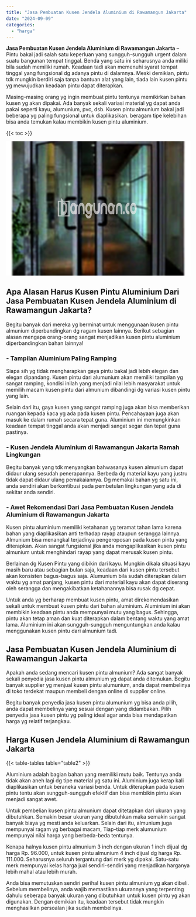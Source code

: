 ```yaml
---
title: "Jasa Pembuatan Kusen Jendela Aluminium di Rawamangun Jakarta"
date: "2024-09-09"
categories: 
  - "harga"
---
```


**Jasa Pembuatan Kusen Jendela Aluminium di Rawamangun Jakarta** – Pintu bakal jadi salah satu keperluan yang sungguh-sungguh urgent dalam suatu bangunan tempat tinggal. Benda yang satu ini seharusnya anda miliki bila sudah memiliki rumah. Keadaan tadi akan memenuhi syarat tempat tinggal yang fungsional dg adanya pintu di dalamnya. Meski demikian, pintu tdk mungkin berdiri saja tanpa bantuan alat yang lain, tiada lain kusen pintu yg mewujudkan keadaan pintu dapat diterapkan.

Masing-masing orang yg ingin membuat pintu tentunya memikirkan bahan kusen yg akan dipakai. Ada banyak sekali variasi material yg dapat anda pakai seperti kayu, alumunium, pvc, dsb. Kusen pintu almunium bakal jadi beberapa yg paling fungsional untuk diaplikasikan. beragam tipe kelebihan bisa anda temukan kalau membikin kusen pintu aluminium.

{{< toc >}}

![Jasa Pembuatan Kusen Jendela Aluminium di Rawamangun Jakarta](/images/harga-kusen-jendela-alumunium-09.png)

## Apa Alasan Harus Kusen Pintu Aluminium Dari Jasa Pembuatan Kusen Jendela Aluminium di Rawamangun Jakarta?

Begitu banyak dari mereka yg berminat untuk menggunaan kusen pintu almunium diperbandingkan dg ragam kusen lainnya. Berikut sebagian alasan mengapa orang-orang sangat menjadikan kusen pintu aluminium diperbandingkan bahan lainnya!

### \- Tampilan Aluminium Paling Ramping

Siapa sih yg tidak mengharapkan gaya pintu bakal jadi lebih elegan dan elegan dipandang. Kusen pintu dari alumunium akan memiliki tampilan yg sangat ramping, kondisi inilah yang menjadi nilai lebih masyarakat untuk memilih macam kusen pintu dari almunium dibandingi dg variasi kusen pintu yang lain.

Selain dari itu, gaya kusen yang sangat ramping juga akan bisa memberikan ruangan kepada kaca yg ada pada kusen pintu. Pencahayaan juga akan masuk ke dalam rumah secara tepat guna. Aluminium ini memungkinkan keadaan tempat tinggal anda akan menjadi sangat segar dan tepat guna pastinya.

### \- Kusen Jendela Aluminium di Rawamangun Jakarta Ramah Lingkungan

Begitu banyak yang tdk menyangkan bahwasanya kusen almunium dapat didaur ulang sesudah penerapannya. Berbeda dg material kayu yang justru tidak dapat didaur ulang pemakaiannya. Dg memakai bahan yg satu ini, anda sendiri akan berkontibusi pada pembetulan lingkungan yang ada di sekitar anda sendiri.

### \- Awet Rekomendasi Dari Jasa Pembuatan Kusen Jendela Aluminium di Rawamangun Jakarta

Kusen pintu aluminium memiliki ketahanan yg teramat tahan lama karena bahan yang diaplikasikan anti terhadap rayap ataupun serangga lainnya. Almunium bisa menangkal terjadinya pengeroposan pada kusen pintu yang diterapkan. Akan sangat fungsional jika anda mengaplikasikan kusen pintu almunium untuk menghindari rayap yang dapat merusak kusen pintu.

Berlainan dg Kusen Pintu yang dibikin dari kayu. Mungkin dikala situasi kayu masih baru atau sebagian bulan saja, keadaan dari kusen pintu tersebut akan konsisten bagus-bagus saja. Alumunium bila sudah diterapkan dalam waktu yg amat panjang, kusen pintu dari material kayu akan dapat diserang oleh serangga dan mengakibatkan ketahanannya bisa rusak dg cepat.

Untuk anda yg berharap membuat kusen pintu, amat direkomendasikan sekali untuk membuat kusen pintu dari bahan aluminium. Aluminium ini akan membikin keadaan pintu anda mempunyai mutu yang bagus. Sehingga, pintu akan tetap aman dan kuat diterapkan dalam bentang waktu yang amat lama. Aluminium ini akan sungguh-sungguh menguntungkan anda kalau menggunakan kusen pintu dari almunium tadi.

## Jasa Pembuatan Kusen Jendela Aluminium di Rawamangun Jakarta

Apakah anda sedang mencari kusen pintu almunium? Ada sangat banyak sekali penyedia jasa kusen pintu almunium yg dapat anda ditemukan. Begitu banyak supplier yg menjual kusen pintu alumunium, anda dapat membelinya di toko terdekat maupun membeli dengan online di supplier online.

Begitu banyak penyedia jasa kusen pintu alumunium yg bisa anda pilih, anda dapat membelinya yang sesuai dengan yang didambakan. Pilih penyedia jasa kusen pintu yg paling ideal agar anda bisa mendapatkan harga yg relatif terjangkau.

## Harga Kusen Jendela Aluminium di Rawamangun Jakarta

{{< table-tables table="table2" >}}

Aluminium adalah bagian bahan yang memiliki mutu baik. Tentunya anda tidak akan aneh lagi dg tipe material yg satu ini. Aluminium juga kerap kali diaplikasikan untuk beraneka variasi benda. Untuk diterapkan pada kusen pintu tentu akan sungguh-sungguh efektif dan bisa membikin pintu akan menjadi sangat awet.

Untuk pembelian kusen pintu almunium dapat ditetapkan dari ukuran yang dibutuhkan. Semakin besar ukuran yang dibutuhkan maka semakin sangat banyak biaya yg mesti anda keluarkan. Selain dari itu, almunium juga mempunyai ragam yg berbagai macam, Tiap-tiap merk alumunium mempunyai nilai harga yang berbeda-beda tentunya.

Kenapa halnya kusen pintu almunium 3 inch dengan ukuran 1 inch dijual dg harga Rp. 96.000, untuk kusen pintu almunium 4 inch dijual dg harga Rp. 111.000. Seharusnya seluruh tergantung dari merk yg dipakai. Satu-satu merk mempunyai kelas harga jual sendiri-sendiri yang menjadikan harganya lebih mahal atau lebih murah.

Anda bisa memutuskan sendiri perihal kusen pintu almunium yg akan dibeli. Sebelum membelinya, anda wajib memastikan ukurannya yang terpenting dahulu seberapa banyak ukuran yang dibutuhkan untuk kusen pintu yg akan digunakan. Dengan demikian itu, keadaan tersebut tidak mungkin menghasilkan persoalan jika sudah membelinya.
